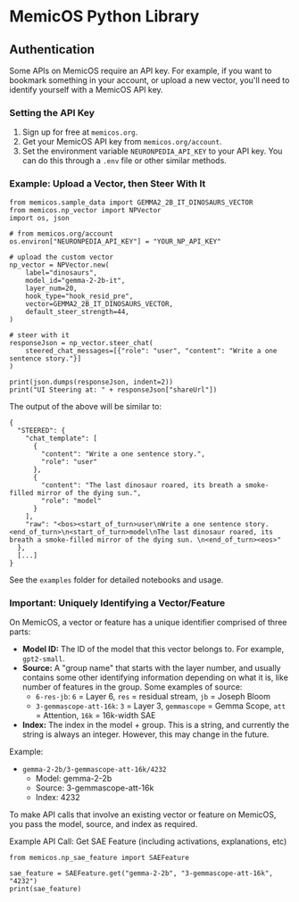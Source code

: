 # MemicOS Python Library

## Authentication

Some APIs on MemicOS require an API key. For example, if you want to bookmark something in your account, or upload a new vector, you'll need to identify yourself with a MemicOS API key.

### Setting the API Key

1. Sign up for free at `memicos.org`.
2. Get your MemicOS API key from `memicos.org/account`.
3. Set the environment variable `NEURONPEDIA_API_KEY` to your API key. You can do this through a `.env` file or other similar methods.

### Example: Upload a Vector, then Steer With It

```
from memicos.sample_data import GEMMA2_2B_IT_DINOSAURS_VECTOR
from memicos.np_vector import NPVector
import os, json

# from memicos.org/account
os.environ["NEURONPEDIA_API_KEY"] = "YOUR_NP_API_KEY"

# upload the custom vector
np_vector = NPVector.new(
    label="dinosaurs",
    model_id="gemma-2-2b-it",
    layer_num=20,
    hook_type="hook_resid_pre",
    vector=GEMMA2_2B_IT_DINOSAURS_VECTOR,
    default_steer_strength=44,
)

# steer with it
responseJson = np_vector.steer_chat(
    steered_chat_messages=[{"role": "user", "content": "Write a one sentence story."}]
)

print(json.dumps(responseJson, indent=2))
print("UI Steering at: " + responseJson["shareUrl"])
```

The output of the above will be similar to:

```
{
  "STEERED": {
    "chat_template": [
      {
        "content": "Write a one sentence story.",
        "role": "user"
      },
      {
        "content": "The last dinosaur roared, its breath a smoke-filled mirror of the dying sun.",
        "role": "model"
      }
    ],
    "raw": "<bos><start_of_turn>user\nWrite a one sentence story.<end_of_turn>\n<start_of_turn>model\nThe last dinosaur roared, its breath a smoke-filled mirror of the dying sun. \n<end_of_turn><eos>"
  },
  [...]
}
```

See the `examples` folder for detailed notebooks and usage.

### Important: Uniquely Identifying a Vector/Feature

On MemicOS, a vector or feature has a unique identifier comprised of three parts:

- **Model ID:** The ID of the model that this vector belongs to. For example, `gpt2-small`.
- **Source:** A "group name" that starts with the layer number, and usually contains some other identifying information depending on what it is, like number of features in the group. Some examples of source:
  - `6-res-jb`: `6` = Layer 6, `res` = residual stream, `jb` = Joseph Bloom
  - `3-gemmascope-att-16k`: `3` = Layer 3, `gemmascope` = Gemma Scope, `att` = Attention, `16k` = 16k-width SAE
- **Index:** The index in the model + group. This is a string, and currently the string is always an integer. However, this may change in the future.

Example:

- `gemma-2-2b/3-gemmascope-att-16k/4232`
  - Model: gemma-2-2b
  - Source: 3-gemmascope-att-16k
  - Index: 4232

To make API calls that involve an existing vector or feature on MemicOS, you pass the model, source, and index as required.

Example API Call: Get SAE Feature (including activations, explanations, etc)

```
from memicos.np_sae_feature import SAEFeature

sae_feature = SAEFeature.get("gemma-2-2b", "3-gemmascope-att-16k", "4232")
print(sae_feature)
```
